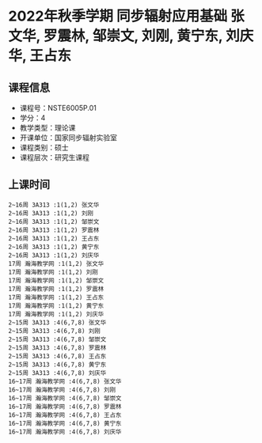 # 2022年秋季学期 同步辐射应用基础 张文华, 罗震林, 邹崇文, 刘刚, 黄宁东, 刘庆华, 王占东






## 课程信息

- 课程号：NSTE6005P.01
- 学分：4
- 教学类型：理论课
- 开课单位：国家同步辐射实验室
- 课程类别：硕士
- 课程层次：研究生课程

## 上课时间

```
2~16周 3A313 :1(1,2) 张文华
2~16周 3A313 :1(1,2) 刘刚
2~16周 3A313 :1(1,2) 邹崇文
2~16周 3A313 :1(1,2) 罗震林
2~16周 3A313 :1(1,2) 王占东
2~16周 3A313 :1(1,2) 黄宁东
2~16周 3A313 :1(1,2) 刘庆华
17周 瀚海教学网 :1(1,2) 张文华
17周 瀚海教学网 :1(1,2) 刘刚
17周 瀚海教学网 :1(1,2) 邹崇文
17周 瀚海教学网 :1(1,2) 罗震林
17周 瀚海教学网 :1(1,2) 王占东
17周 瀚海教学网 :1(1,2) 黄宁东
17周 瀚海教学网 :1(1,2) 刘庆华
2~15周 3A313 :4(6,7,8) 张文华
2~15周 3A313 :4(6,7,8) 刘刚
2~15周 3A313 :4(6,7,8) 邹崇文
2~15周 3A313 :4(6,7,8) 罗震林
2~15周 3A313 :4(6,7,8) 王占东
2~15周 3A313 :4(6,7,8) 黄宁东
2~15周 3A313 :4(6,7,8) 刘庆华
16~17周 瀚海教学网 :4(6,7,8) 张文华
16~17周 瀚海教学网 :4(6,7,8) 刘刚
16~17周 瀚海教学网 :4(6,7,8) 邹崇文
16~17周 瀚海教学网 :4(6,7,8) 罗震林
16~17周 瀚海教学网 :4(6,7,8) 王占东
16~17周 瀚海教学网 :4(6,7,8) 黄宁东
16~17周 瀚海教学网 :4(6,7,8) 刘庆华
```

